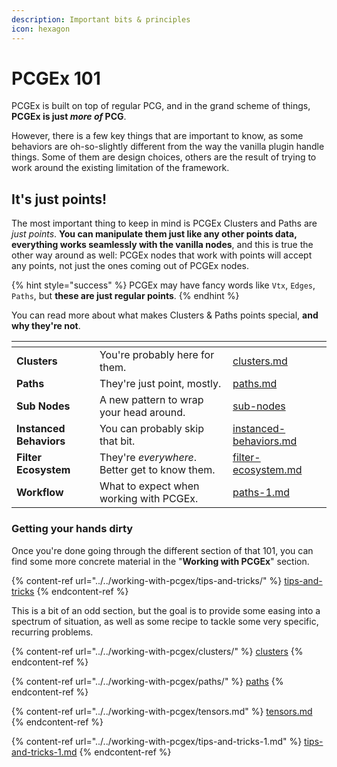 ```yaml
---
description: Important bits & principles
icon: hexagon
---
```


# PCGEx 101

PCGEx is built on top of regular PCG, and in the grand scheme of things, **PCGEx is just&#x20;**_**more of**_**&#x20;PCG**.

However, there is a few key things that are important to know, as some behaviors are oh-so-slightly different from the way the vanilla plugin handle things. Some of them are design choices, others are the result of trying to work around the existing limitation of the framework.

## It's just points!

The most important thing to keep in mind is PCGEx Clusters and Paths are _just points_. **You can manipulate them just like any other points data, everything works seamlessly with the vanilla nodes**, and this is true the other way around as well: PCGEx nodes that work with points will accept any points, not just the ones coming out of PCGEx nodes.

{% hint style="success" %}
PCGEx may have fancy words like `Vtx`, `Edges`, `Paths`, but **these are just regular points**.
{% endhint %}

You can read more about what makes Clusters & Paths points special, **and why they're not**.

<table data-card-size="large" data-view="cards"><thead><tr><th></th><th></th><th data-hidden data-card-target data-type="content-ref"></th></tr></thead><tbody><tr><td><strong>Clusters</strong></td><td>You're probably here for them.</td><td><a href="clusters.md">clusters.md</a></td></tr><tr><td><strong>Paths</strong></td><td>They're just point, mostly.</td><td><a href="paths.md">paths.md</a></td></tr><tr><td><strong>Sub Nodes</strong></td><td>A new pattern to wrap your head around.</td><td><a href="sub-nodes/">sub-nodes</a></td></tr><tr><td><strong>Instanced Behaviors</strong></td><td>You can probably skip that bit.</td><td><a href="instanced-behaviors.md">instanced-behaviors.md</a></td></tr><tr><td><strong>Filter Ecosystem</strong></td><td>They're <em>everywhere</em>. Better get to know them.</td><td><a href="filter-ecosystem.md">filter-ecosystem.md</a></td></tr><tr><td><strong>Workflow</strong></td><td>What to expect when working with PCGEx.</td><td><a href="paths-1.md">paths-1.md</a></td></tr></tbody></table>



### Getting your hands dirty

Once you're done going through the different section of that 101, you can find some more concrete material in the "**Working with PCGEx**" section.

{% content-ref url="../../working-with-pcgex/tips-and-tricks/" %}
[tips-and-tricks](../../working-with-pcgex/tips-and-tricks/)
{% endcontent-ref %}

This is a bit of an odd section, but the goal is to provide some easing into a spectrum of situation, as well as some recipe to tackle some very specific, recurring problems.

{% content-ref url="../../working-with-pcgex/clusters/" %}
[clusters](../../working-with-pcgex/clusters/)
{% endcontent-ref %}

{% content-ref url="../../working-with-pcgex/paths/" %}
[paths](../../working-with-pcgex/paths/)
{% endcontent-ref %}

{% content-ref url="../../working-with-pcgex/tensors.md" %}
[tensors.md](../../working-with-pcgex/tensors.md)
{% endcontent-ref %}

{% content-ref url="../../working-with-pcgex/tips-and-tricks-1.md" %}
[tips-and-tricks-1.md](../../working-with-pcgex/tips-and-tricks-1.md)
{% endcontent-ref %}



